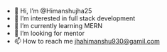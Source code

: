 - 👋 Hi, I’m @Himanshujha25
- 👀 I’m interested in full stack development
- 🌱 I’m currently learning MERN
- 💞️ I’m looking for mentor
- 📫 How to reach me jhahimanshu930@gamil.com


<!---
Himanshujha25/Himanshujha25 is a ✨ special ✨ repository because its `README.md` (this file) appears on your GitHub profile.
You can click the Preview link to take a look at your changes.
--->
